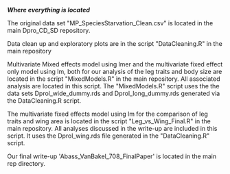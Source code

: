 
***Where everything is located***

The original data set "MP_SpeciesStarvation_Clean.csv" is located in the main Dpro_CD_SD repository. 

Data clean up and exploratory plots are in the script "DataCleaning.R" in the main repository 

Multivariate Mixed effects model using lmer and the multivariate fixed effect only model using lm, both for our analysis of the leg traits and body size are located in the script "MixedModels.R" in the main repository. All associated analysis are located in this script. The "MixedModels.R" script uses the the data sets Dprol_wide_dummy.rds and Dprol_long_dummy.rds generated via the DataCleaning.R script. 

The multivariate fixed effects model using lm for the comparison of leg traits and wing area is located in the script "Leg_vs_Wing_Final.R" in the main repository. All analyses discussed in the write-up are included in this script. It uses the Dprol_wing.rds file generated in the "DataCleaning.R" script.

Our final write-up  'Abass_VanBakel_708_FinalPaper' is located in the main rep directory. 

